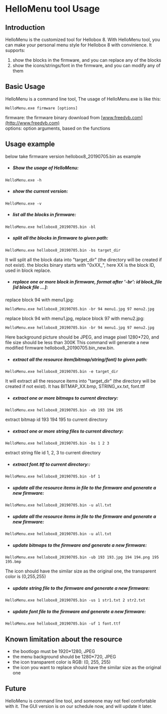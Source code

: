 
# HelloMenu tool Usage
## Introduction
HelloMenu is the customized tool for Hellobox 8. With HelloMenu tool, you can make your personal menu style for Hellobox 8 with convinience.
It supports:
1. show the blocks in the firmware, and you can replace any of the blocks
2. show the icons/strings/font in the firmware, and you can modify any of them

## Basic Usage

HelloMenu is a command line tool, The usage of HelloMenu.exe is like this:
```
HelloMenu.exe firmware [options]
```
firmware: the firmware binary download from [www.freedvb.com](http://www.freedvb.com)  
options: option arguments, based on the functions

## Usage example

below take firmware version hellobox8_20190705.bin as example
- ##### Show the usage of HelloMenu:
```
HelloMenu.exe -h
```

- ##### show the current version:
```
HelloMenu.exe -v
```

- ##### list all the blocks in firmware:
```
HelloMenu.exe hellobox8_20190705.bin -bl
```

- ##### split all the blocks in firmware to given path:
```
HelloMenu.exe hellobox8_20190705.bin -bs target_dir
```
It will split all the block data into "target_dir" (the directory will be created if not exist). the blocks binary starts with "0xXX_", here XX is the block ID, used in block replace.

- ##### replace one or more block in firmware, format after '-br': id block_file [id block file ...]:  
replace block 94 with menu1.jpg:
```
HelloMenu.exe hellobox8_20190705.bin -br 94 menu1.jpg 97 menu2.jpg
```
replace block 94 with menu1.jpg, replace block 97 with menu2.jpg:
```
HelloMenu.exe hellobox8_20190705.bin -br 94 menu1.jpg 97 menu2.jpg
```
Here background picture should be JPEG, and image pixel 1280*720, and file size should be less than 300K
This command will generate a new modified firmware hellobox8_20190705.bin_new.bin.

- ##### extract all the resource item(bitmap/string/font) to given path:
```
HelloMenu.exe hellobox8_20190705.bin -e target_dir
```
It will extract all the resource items into "target_dir" (the directory will be created if not exist). It has BITMAP_XX.bmp, STRING_xx.txt, font.ttf

- ##### extract one or more bitmaps to current directory:
```
HelloMenu.exe hellobox8_20190705.bin -eb 193 194 195
```
extract bitmap id 193 194 195 to current directory

- ##### extract one or more string files to current directory:
```
HelloMenu.exe hellobox8_20190705.bin -bs 1 2 3
```
extract string file id 1, 2, 3  to current directory

- ##### extract font.ttf to current directory::
```
HelloMenu.exe hellobox8_20190705.bin -bf 1
```

- ##### update all the resource items in file to the firmware and generate a new firmware:
```
HelloMenu.exe hellobox8_20190705.bin -u all.txt
```

- ##### update all the resource items in file to the firmware and generate a new firmware:
```
HelloMenu.exe hellobox8_20190705.bin -u all.txt
```

- ##### update bitmaps to the firmware and generate a new firmware:
```
HelloMenu.exe hellobox8_20190705.bin -ub 193 193.jpg 194 194.png 195 195.bmp
```
The icon should have the similar size as the original one, the transparent color is (0,255,255)

- ##### update string file to the firmware and generate a new firmware:
```
HelloMenu.exe hellobox8_20190705.bin -us 1 str1.txt 2 str2.txt
```

- ##### update font file to the firmware and generate a new firmware:
```
HelloMenu.exe hellobox8_20190705.bin -uf 1 font.ttf
```

## Known limitation about the resource
- the bootlogo must be 1920*1280, JPEG
- the menu background should be 1280*720, JPEG
- the icon transparent color is RGB: (0, 255, 255)
- the icon you want to replace should have the similar size as the original one

## Future
HelloMenu is command line tool, and someone may not feel comfortable with it. The GUI version is on our schedule now, and will update it later.


